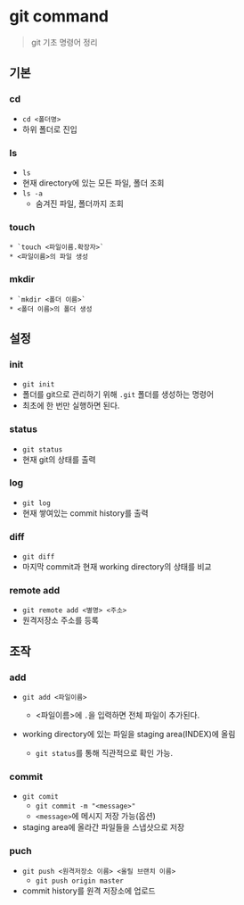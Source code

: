 # git command

> git 기초 명령어 정리



## 기본

### cd

* `cd <폴더명>`
* 하위 폴더로 진입



### ls

* `ls`
* 현재 directory에 있는 모든 파일, 폴더 조회
* `ls -a`
  * 숨겨진 파일, 폴더까지 조회



### touch

	* `touch <파일이름.확장자>`
	* <파일이름>의 파일 생성



### mkdir

	* `mkdir <폴더 이름>`
	* <폴더 이름>의 폴더 생성





## 설정

### init

* `git init`
* 폴더를 git으로 관리하기 위해 `.git` 폴더를 생성하는 명령어
* 최초에 한 번만 실행하면 된다.



### status

* `git status`
* 현재 git의 상태를 출력



### log

* `git log`
* 현재 쌓여있는 commit history를 출력



### diff

* `git diff`
* 마지막 commit과 현재 working directory의 상태를 비교



### remote add

* `git remote add <별명> <주소>`
* 원격저장소 주소를 등록



## 조작

### add

* `git add <파일이름>`
  * <파일이름>에 `.`을 입력하면 전체 파일이 추가된다.

* working directory에 있는 파일을 staging area(INDEX)에 올림
  * `git status`를 통해 직관적으로 확인 가능.



### commit

* `git comit`
  * `git commit -m "<message>"`
  * `<message>`에 메시지 저장 가능(옵션)
* staging area에 올라간 파일들을 스냅샷으로 저장



### puch

* `git push <원격저장소 이름> <올릴 브랜치 이름>`
  * `git push origin master`
* commit history를 원격 저장소에 업로드